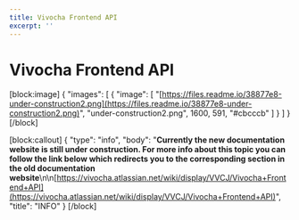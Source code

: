 ```yaml
---
title: Vivocha Frontend API
excerpt: ''
---
```


# Vivocha Frontend API

\[block:image\] { "images": \[ { "image": \[ "[https://files.readme.io/38877e8-under-construction2.png](https://files.readme.io/38877e8-under-construction2.png)", "under-construction2.png", 1600, 591, "\#cbcccb" \] } \] } \[/block\]

\[block:callout\] { "type": "info", "body": "**Currently the new documentation website is still under construction. For more info about this topic you can follow the link below which redirects you to the corresponding section in the old documentation website**\n\n[https://vivocha.atlassian.net/wiki/display/VVCJ/Vivocha+Frontend+API](https://vivocha.atlassian.net/wiki/display/VVCJ/Vivocha+Frontend+API)", "title": "INFO" } \[/block\]

